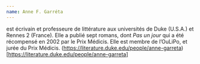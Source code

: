 ```yaml
---
name: Anne F. Garréta
---
```

est écrivain et professeure de littérature aux universités de Duke (U.S.A.) et Rennes 2 (France). Elle a publié sept romans, dont *Pas un jour* qui a été récompensé en 2002 par le Prix Médicis. Elle est membre de l’OuLiPo, et jurée du Prix Médicis. (https://literature.duke.edu/people/anne-garreta)[https://literature.duke.edu/people/anne-garreta]